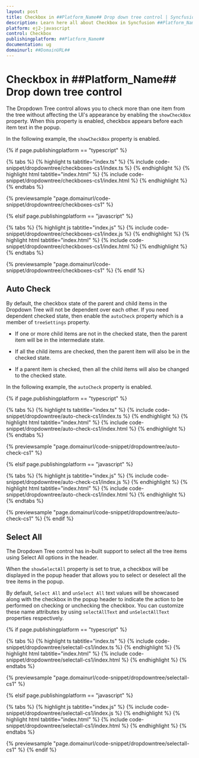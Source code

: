 ```yaml
---
layout: post
title: Checkbox in ##Platform_Name## Drop down tree control | Syncfusion
description: Learn here all about Checkbox in Syncfusion ##Platform_Name## Drop down tree control of Syncfusion Essential JS 2 and more.
platform: ej2-javascript
control: Checkbox 
publishingplatform: ##Platform_Name##
documentation: ug
domainurl: ##DomainURL##
---
```


# Checkbox in ##Platform_Name## Drop down tree control

The Dropdown Tree control allows you to check more than one item from the tree without affecting the UI's appearance by enabling the `showCheckBox` property. When this property is enabled, checkbox appears before each item text in the popup.

In the following example, the `showCheckBox` property is enabled.

{% if page.publishingplatform == "typescript" %}

 {% tabs %}
{% highlight ts tabtitle="index.ts" %}
{% include code-snippet/dropdowntree/checkboxes-cs1/index.ts %}
{% endhighlight %}
{% highlight html tabtitle="index.html" %}
{% include code-snippet/dropdowntree/checkboxes-cs1/index.html %}
{% endhighlight %}
{% endtabs %}
        
{% previewsample "page.domainurl/code-snippet/dropdowntree/checkboxes-cs1" %}

{% elsif page.publishingplatform == "javascript" %}

{% tabs %}
{% highlight js tabtitle="index.js" %}
{% include code-snippet/dropdowntree/checkboxes-cs1/index.js %}
{% endhighlight %}
{% highlight html tabtitle="index.html" %}
{% include code-snippet/dropdowntree/checkboxes-cs1/index.html %}
{% endhighlight %}
{% endtabs %}

{% previewsample "page.domainurl/code-snippet/dropdowntree/checkboxes-cs1" %}
{% endif %}

## Auto Check

By default, the checkbox state of the parent and child items in the Dropdown Tree will not be dependent over each other. If you need dependent checked state, then enable the `autoCheck` property which is a member of `treeSettings` property.

* If one or more child items are not in the checked state, then the parent item will be in the intermediate state.

* If all the child items are checked, then the parent item will also be in the checked state.

* If a parent item is checked, then all the child items will also be changed to the checked state.

In the following example, the `autoCheck` property is enabled.

{% if page.publishingplatform == "typescript" %}

 {% tabs %}
{% highlight ts tabtitle="index.ts" %}
{% include code-snippet/dropdowntree/auto-check-cs1/index.ts %}
{% endhighlight %}
{% highlight html tabtitle="index.html" %}
{% include code-snippet/dropdowntree/auto-check-cs1/index.html %}
{% endhighlight %}
{% endtabs %}
        
{% previewsample "page.domainurl/code-snippet/dropdowntree/auto-check-cs1" %}

{% elsif page.publishingplatform == "javascript" %}

{% tabs %}
{% highlight js tabtitle="index.js" %}
{% include code-snippet/dropdowntree/auto-check-cs1/index.js %}
{% endhighlight %}
{% highlight html tabtitle="index.html" %}
{% include code-snippet/dropdowntree/auto-check-cs1/index.html %}
{% endhighlight %}
{% endtabs %}

{% previewsample "page.domainurl/code-snippet/dropdowntree/auto-check-cs1" %}
{% endif %}

## Select All

The Dropdown Tree control has in-built support to select all the tree items using Select All options in the header.

When the `showSelectAll` property is set to true, a checkbox will be displayed in the popup header that allows you to select or deselect all the tree items in the popup.

By default, `Select All` and `unSelect All` text values will be showcased along with the checkbox in the popup header to indicate the action to be performed on checking or unchecking the checkbox. You can customize these name attributes by using `selectAllText` and `unSelectAllText` properties respectively.

{% if page.publishingplatform == "typescript" %}

 {% tabs %}
{% highlight ts tabtitle="index.ts" %}
{% include code-snippet/dropdowntree/selectall-cs1/index.ts %}
{% endhighlight %}
{% highlight html tabtitle="index.html" %}
{% include code-snippet/dropdowntree/selectall-cs1/index.html %}
{% endhighlight %}
{% endtabs %}
        
{% previewsample "page.domainurl/code-snippet/dropdowntree/selectall-cs1" %}

{% elsif page.publishingplatform == "javascript" %}

{% tabs %}
{% highlight js tabtitle="index.js" %}
{% include code-snippet/dropdowntree/selectall-cs1/index.js %}
{% endhighlight %}
{% highlight html tabtitle="index.html" %}
{% include code-snippet/dropdowntree/selectall-cs1/index.html %}
{% endhighlight %}
{% endtabs %}

{% previewsample "page.domainurl/code-snippet/dropdowntree/selectall-cs1" %}
{% endif %}